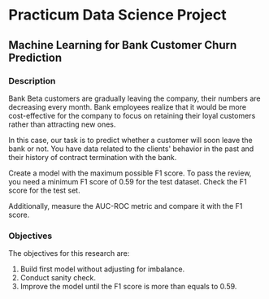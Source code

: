# Practicum Data Science Project
## Machine Learning for Bank Customer Churn Prediction

### Description
Bank Beta customers are gradually leaving the company, their numbers are decreasing every month. Bank employees realize that it would be more cost-effective for the company to focus on retaining their loyal customers rather than attracting new ones.

In this case, our task is to predict whether a customer will soon leave the bank or not. You have data related to the clients' behavior in the past and their history of contract termination with the bank.

Create a model with the maximum possible F1 score. To pass the review, you need a minimum F1 score of 0.59 for the test dataset. Check the F1 score for the test set.

Additionally, measure the AUC-ROC metric and compare it with the F1 score.

### Objectives
The objectives for this research are:
1. Build first model without adjusting for imbalance.
2. Conduct sanity check.
3. Improve the model until the F1 score is more than equals to 0.59.
